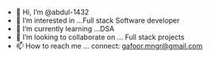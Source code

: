 - 👋 Hi, I’m @abdul-1432
- 👀 I’m interested in ...Full stack Software developer 
- 🌱 I’m currently learning ...DSA
- 💞️ I’m looking to collaborate on ... Full stack projects 
- 📫 How to reach me ... connect: gafoor.mngr@gmail.com

<!---
abdul-1432/abdul-1432 is a ✨ special ✨ repository because its `README.md` (this file) appears on your GitHub profile.
You can click the Preview link to take a look at your changes.
--->
